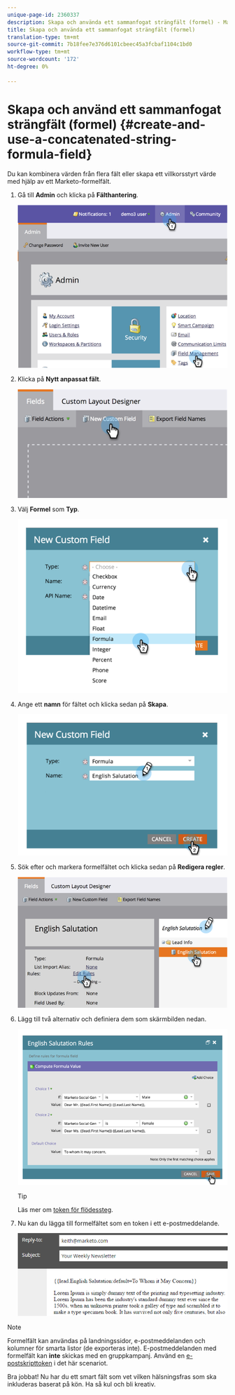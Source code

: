```yaml
---
unique-page-id: 2360337
description: Skapa och använda ett sammanfogat strängfält (formel) - Marketo Docs - Produktdokumentation
title: Skapa och använda ett sammanfogat strängfält (formel)
translation-type: tm+mt
source-git-commit: 7b18fee7e376d6101cbeec45a3fcbaf1104c1bd0
workflow-type: tm+mt
source-wordcount: '172'
ht-degree: 0%

---
```



# Skapa och använd ett sammanfogat strängfält (formel) {#create-and-use-a-concatenated-string-formula-field}

Du kan kombinera värden från flera fält eller skapa ett villkorsstyrt värde med hjälp av ett Marketo-formelfält.

1. Gå till **Admin** och klicka på **Fälthantering**.

   ![](assets/image2014-9-19-9-3a44-3a58.png)

1. Klicka på **Nytt anpassat fält**.

   ![](assets/image2014-9-19-9-3a45-3a8.png)

1. Välj **Formel** som **Typ**.

   ![](assets/image2014-9-19-9-3a45-3a17.png)

1. Ange ett **namn** för fältet och klicka sedan på **Skapa**.

   ![](assets/image2014-9-19-9-3a46-3a0.png)

1. Sök efter och markera formelfältet och klicka sedan på **Redigera regler**.

   ![](assets/image2014-9-19-9-3a46-3a13.png)

1. Lägg till två alternativ och definiera dem som skärmbilden nedan.

   ![](assets/image2014-9-19-9-3a46-3a25.png)

   >[!TIP]
   >
   >Läs mer om [token för flödessteg](/help/marketo/product-docs/core-marketo-concepts/smart-campaigns/flow-actions/use-tokens-in-flow-steps.md).

1. Nu kan du lägga till formelfältet som en token i ett e-postmeddelande.

   ![](assets/seven.png)

>[!NOTE]
>
>Formelfält kan användas på landningssidor, e-postmeddelanden och kolumner för smarta listor (de exporteras inte). E-postmeddelanden med formelfält kan **inte** skickas med en gruppkampanj. Använd en [e-postskripttoken](/help/marketo/product-docs/email-marketing/general/using-tokens/create-an-email-script-token.md) i det här scenariot.

Bra jobbat! Nu har du ett smart fält som vet vilken hälsningsfras som ska inkluderas baserat på kön. Ha så kul och bli kreativ.
